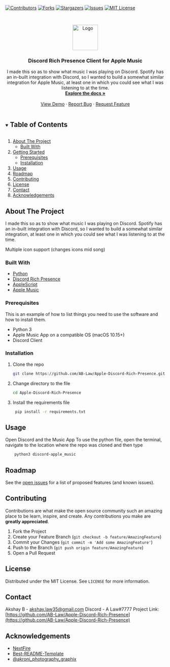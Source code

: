 <!--
*** Thanks for checking out the Best-README-Template. If you have a suggestion
*** that would make this better, please fork the repo and create a pull request
*** or simply open an issue with the tag "enhancement".
*** Thanks again! Now go create something AMAZING! :D
***
***
***
*** To avoid retyping too much info. Do a search and replace for the following:
-->

<!-- PROJECT SHIELDS -->
<!--
*** I'm using markdown "reference style" links for readability.
*** Reference links are enclosed in brackets [ ] instead of parentheses ( ).
*** See the bottom of this document for the declaration of the reference variables
*** for contributors-url, forks-url, etc. This is an optional, concise syntax you may use.
*** https://www.markdownguide.org/basic-syntax/#reference-style-links
-->

[![Contributors][contributors-shield]][contributors-url]
[![Forks][forks-shield]][forks-url]
[![Stargazers][stars-shield]][stars-url]
[![Issues][issues-shield]][issues-url]
[![MIT License][license-shield]][license-url]

<!-- PROJECT LOGO -->
<br />
<p align="center">
  <a href="https://github.com/AB-Law/Apple-Discord-Rich-Presence">
    <img src="images/logo.png" alt="Logo" width="80" height="80">
  </a>

  <h3 align="center">Discord Rich Presence Client for Apple Music</h3>

  <p align="center">
    I made this so as to show what music I was playing on Discord. Spotify has an in-built integration with Discord, so I wanted to build a somewhat similar integration for Apple Music, at least one in which you could see what I was listening to at the time.
    <br />
    <a href="https://github.com/AB-Law/Apple-Discord-Rich-Presence"><strong>Explore the docs »</strong></a>
    <br />
    <br />
    <a href="https://github.com/AB-Law/Apple-Discord-Rich-Presence">View Demo</a>
    ·
    <a href="https://github.com/AB-Law/Apple-Discord-Rich-Presence/issues">Report Bug</a>
    ·
    <a href="https://github.com/AB-Law/Apple-Discord-Rich-Presence/issues">Request Feature</a>
  </p>
</p>

<!-- TABLE OF CONTENTS -->
<details open="open">
  <summary><h2 style="display: inline-block">Table of Contents</h2></summary>
  <ol>
    <li>
      <a href="#
               -the-project">About The Project</a>
      <ul>
        <li><a href="#built-with">Built With</a></li>
      </ul>
    </li>
    <li>
      <a href="#getting-started">Getting Started</a>
      <ul>
        <li><a href="#prerequisites">Prerequisites</a></li>
        <li><a href="#installation">Installation</a></li>
      </ul>
    </li>
    <li><a href="#usage">Usage</a></li>
    <li><a href="#roadmap">Roadmap</a></li>
    <li><a href="#contributing">Contributing</a></li>
    <li><a href="#license">License</a></li>
    <li><a href="#contact">Contact</a></li>
    <li><a href="#acknowledgements">Acknowledgements</a></li>
  </ol>
</details>

<!-- ABOUT THE PROJECT -->

## About The Project


I made this so as to show what music I was playing on Discord. Spotify has an in-built integration with Discord, so I wanted to build a somewhat similar integration, at least one in which you could see what I was listening to at the time.

Multiple icon support (changes icons mid song)

### Built With

- [Python](https://www.python.org)
- [Discord Rich Presence](https://discord.com/rich-presence)
- [AppleScript](https://developer.apple.com/library/archive/documentation/AppleScript/Conceptual/AppleScriptLangGuide/introduction/ASLR_intro.html)
- [Apple Music](https://music.apple.com/us/browse)

<!-- GETTING STARTED -->

### Prerequisites

This is an example of how to list things you need to use the software and how to install them.

- Python 3
- Apple Music App on a compatible OS (macOS 10.15+)
- Discord Client

### Installation

1. Clone the repo
   ```sh
   git clone https://github.com/AB-Law/Apple-Discord-Rich-Presence.git
   ```
   
2. Change directory to the file
   ```sh
   cd Apple-Discord-Rich-Presence
   ```
   
3. Install the requirements file
   ```sh
    pip install -r requirements.txt
   ```

<!-- USAGE EXAMPLES -->

## Usage

Open Discord and the Music App
To use the python file, open the terminal, navigate to the location where the repo was cloned and then type

```sh
    python3 discord-apple_music
```

<!-- ROADMAP -->

## Roadmap

See the [open issues](https://github.com/AB-Law/Apple-Discord-Rich-Presence/issues) for a list of proposed features (and known issues).

<!-- CONTRIBUTING -->

## Contributing

Contributions are what make the open source community such an amazing place to be learn, inspire, and create. Any contributions you make are **greatly appreciated**.

1. Fork the Project
2. Create your Feature Branch (`git checkout -b feature/AmazingFeature`)
3. Commit your Changes (`git commit -m 'Add some AmazingFeature'`)
4. Push to the Branch (`git push origin feature/AmazingFeature`)
5. Open a Pull Request

<!-- LICENSE -->

## License

Distributed under the MIT License. See `LICENSE` for more information.

<!-- CONTACT -->

## Contact

Akshay B - akshay.law35@gmail.com
Discord - A Law#7777
Project Link: [https://github.com/AB-Law/Apple-Discord-Rich-Presence](https://github.com/AB-Law/Apple-Discord-Rich-Presence)

<!-- ACKNOWLEDGEMENTS -->

## Acknowledgements

- [NextFire](https://github.com/NextFire/apple-music-discord-rpc)
- [Best-README-Template](https://github.com/othneildrew/Best-README-Template)
- [@akroni_photography_graphix](https://www.instagram.com/akroni_photography_graphix/)
<!-- MARKDOWN LINKS & IMAGES -->
<!-- https://www.markdownguide.org/basic-syntax/#reference-style-links -->

[contributors-shield]: https://img.shields.io/github/contributors/AB-Law/Apple-Discord-Rich-Presence.svg?style=for-the-badge
[contributors-url]: https://github.com/AB-Law/Apple-Discord-Rich-Presence/graphs/contributors
[forks-shield]: https://img.shields.io/github/forks/AB-Law/Apple-Discord-Rich-Presence.svg?style=for-the-badge
[forks-url]: https://github.com/AB-Law/Apple-Discord-Rich-Presence/network/members
[stars-shield]: https://img.shields.io/github/stars/AB-Law/Apple-Discord-Rich-Presence.svg?style=for-the-badge
[stars-url]: https://github.com/AB-Law/Apple-Discord-Rich-Presence/stargazers
[issues-shield]: https://img.shields.io/github/issues/AB-Law/Apple-Discord-Rich-Presence.svg?style=for-the-badge
[issues-url]: https://github.com/AB-Law/Apple-Discord-Rich-Presence/issues
[license-shield]: https://img.shields.io/github/license/AB-Law/Apple-Discord-Rich-Presence.svg?style=for-the-badge
[license-url]: https://github.com/AB-Law/Apple-Discord-Rich-Presence/blob/master/LICENSE.txt
